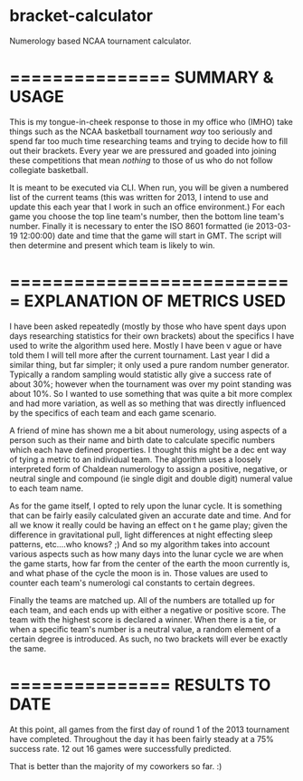 bracket-calculator
==================

Numerology based NCAA tournament calculator.

===============
SUMMARY & USAGE
===============

This is my tongue-in-cheek response to those in my office who (IMHO) take things such as the NCAA basketball tournament *way* too seriously and spend far too much time researching teams and trying to decide how to fill out their brackets.  Every year we are pressured and goaded into joining these competitions that mean *nothing* to those of us who do not follow collegiate basketball.

It is meant to be executed via CLI.  When run, you will be given a numbered list of the current teams (this was written for 2013, I intend to use and update this each year that I work in such an office environment.)  For each game you choose the top line team's number, then the bottom line team's number.  Finally it is necessary to enter the ISO 8601 formatted (ie 2013-03-19 12:00:00) date and time that the game will
 start in GMT.  The script will then determine and present which team is likely to win.


===========================
EXPLANATION OF METRICS USED
===========================

I have been asked repeatedly (mostly by those who have spent days upon days researching statistics for their own brackets) about the specifics I have used to write the algorithm used here.  Mostly I have been v
ague or have told them I will tell more after the current tournament.  Last year I did a similar thing, but far simpler; it only used a pure random number generator.  Typically a random sampling would statistic
ally give a success rate of about 30%; however when the tournament was over my point standing was about 10%.  So I wanted to use something that was quite a bit more complex and had more variation, as well as so
mething that was directly influenced by the specifics of each team and each game scenario.

A friend of mine has shown me a bit about numerology, using aspects of a person such as their name and birth date to calculate specific numbers which each have defined properties.  I thought this might be a dec
ent way of tying a metric to an individual team.  The algorithm uses a loosely interpreted form of Chaldean numerology to assign a positive, negative, or neutral single and compound (ie single digit and double digit) numeral value to each team name.

As for the game itself, I opted to rely upon the lunar cycle.  It is something that can be fairly easily calculated given an accurate date and time.  And for all we know it really could be having an effect on t
he game play; given the difference in gravitational pull, light differences at night effecting sleep patterns, etc....who knows? ;)  And so my algorithm takes into account various aspects such as how many days
into the lunar cycle we are when the game starts, how far from the center of the earth the moon currently is, and what phase of the cycle the moon is in.  Those values are used to counter each team's numerologi
cal constants to certain degrees.

Finally the teams are matched up.  All of the numbers are totalled up for each team, and each ends up with either a negative or positive score.  The team with the highest score is declared a winner.  When there
 is a tie, or when a specific team's number is a neutral value, a random element of a certain degree is introduced.  As such, no two brackets will ever be exactly the same.


===============
RESULTS TO DATE
===============

At this point, all games from the first day of round 1 of the 2013 tournament have completed.  Throughout the day it has been fairly steady at a 75% success rate.  12 out 16 games were successfully predicted.

That is better than the majority of my coworkers so far. :)
